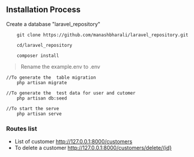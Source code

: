 ##  Installation Process

Create a database "laravel_repository"

``` 
	git clone https://github.com/manashbharali/laravel_repository.git

	cd/laravel_repository

	composer install

```
> Rename the example.env to .env
``` 
//To generate the  table migration
	php artisan migrate

//To generate the  test data for user and cutomer  
	php artisan db:seed

//To start the serve
	php artisan serve

```
### Routes list

-	List of customer http://127.0.0.1:8000/customers
-	To delete a customer http://127.0.0.1:8000/customers/delete/{id}